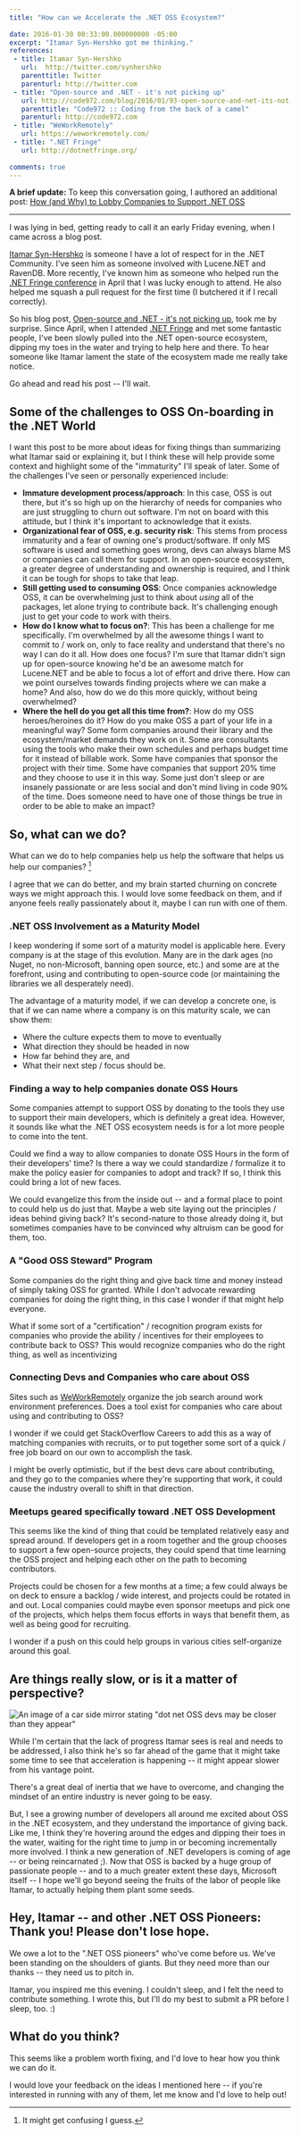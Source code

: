 ```yaml
---
title: "How can we Accelerate the .NET OSS Ecosystem?"
 
date: 2016-01-30 00:33:00.000000000 -05:00
excerpt: "Itamar Syn-Hershko got me thinking."
references:
 - title: Itamar Syn-Hershko
   url:  http://twitter.com/synhershko
   parenttitle: Twitter
   parenturl: http://twitter.com
 - title: "Open-source and .NET - it's not picking up"
   url: http://code972.com/blog/2016/01/93-open-source-and-net-its-not-picking-up
   parenttitle: "Code972 :: Coding from the back of a camel"
   parenturl: http://code972.com
 - title: "WeWorkRemotely"
   url: https://weworkremotely.com/
 - title: ".NET Fringe"
   url: http://dotnetfringe.org/
   
comments: true
---
```

**A brief update:** To keep this conversation going, I authored an additional post: [How (and Why) to Lobby Companies to Support .NET OSS](http://seankilleen.com/2016/01/how-and-why-to-lobby-for-oss/)

___

I was lying in bed, getting ready to call it an early Friday evening, when I came across a blog post. 

[Itamar Syn-Hershko](http://twitter.com/synhershko) is someone I have a lot of respect for in the .NET Community. I've seen him as someone involved with Lucene.NET and RavenDB. More recently, I've known him as someone who helped run the [.NET Fringe conference](http://dotnetfringe.org/) in April that I was lucky enough to attend. He also helped me squash a pull request for the first time (I butchered it if I recall correctly).

So his blog post, [Open-source and .NET - it's not picking up](http://code972.com/blog/2016/01/93-open-source-and-net-its-not-picking-up), took me by surprise. Since April, when I attended [.NET Fringe](http://dotnetfringe.org/) and met some fantastic people, I've been slowly pulled into the .NET open-source ecosystem, dipping my toes in the water and trying to help here and there. To hear someone like Itamar lament the state of the ecosystem made me really take notice.

Go ahead and read his post -- I'll wait. 

## Some of the challenges to OSS On-boarding in the .NET World
I want this post to be more about ideas for fixing things than summarizing what Itamar said or explaining it, but I think these will help provide some context and highlight some of the "immaturity" I'll speak of later. Some of the challenges I've seen or personally experienced include:

* **Immature development process/approach**: In this case, OSS is out there, but it's so high up on the hierarchy of needs for companies who are just struggling to churn out software. I'm not on board with this attitude, but I think it's important to acknowledge that it exists.
* **Organizational fear of OSS, e.g. security risk**: This stems from process immaturity and a fear of owning one's product/software. If only MS software is used and something goes wrong, devs can always blame MS or companies can call them for support. In an open-source ecosystem, a greater degree of understanding and ownership is required, and I think it can be tough for shops to take that leap.
* **Still getting used to consuming OSS**: Once companies acknowledge OSS, it can be overwhelming just to think about *using* all of the packages, let alone trying to contribute back. It's challenging enough just to get your code to work with theirs. 
* **How do I know what to focus on?**: This has been a challenge for me specifically. I'm overwhelmed by all the awesome things I want to commit to / work on, only to face reality and understand that there's no way I can do it all. How does one focus? I'm sure that Itamar didn't sign up for open-source knowing he'd be an awesome match for Lucene.NET and be able to focus a lot of effort and drive there. How can we point ourselves towards finding projects where we can make a home? And also, how do we do this more quickly, without being overwhelmed? 
* **Where the hell do you get all this time from?**: How do my OSS heroes/heroines do it? How do you make OSS a part of your life in a meaningful way? Some form companies around their library and the ecosystem/market demands they work on it. Some are consultants using the tools who make their own schedules and perhaps budget time for it instead of billable work. Some have companies that sponsor the project with their time. Some have companies that support 20% time and they choose to use it in this way. Some just don't sleep or are insanely passionate or are less social and don't mind living in code 90% of the time. Does someone need to have one of those things be true in order to be able to make an impact?

## So, what can we do?
What can we do to help companies help us help the software that helps us help our companies? [^1]

I agree that we can do better, and my brain started churning on concrete ways we might approach this. I would love some feedback on them, and if anyone feels really passionately about it, maybe I can run with one of them.

### .NET OSS Involvement as a Maturity Model
I keep wondering if some sort of a maturity model is applicable here. Every company is at the stage of this evolution. Many are in the dark ages (no Nuget, no non-Microsoft, banning open source, etc.) and some are at the forefront, using and contributing to open-source code (or maintaining the libraries we all desperately need). 

The advantage of a maturity model, if we can develop a concrete one, is that if we can name where a company is on this maturity scale, we can show them:

* Where the culture expects them to move to eventually 
* What direction they should be headed in now
* How far behind they are, and 
* What their next step / focus should be.

### Finding a way to help companies donate OSS Hours
Some companies attempt to support OSS by donating to the tools they use to support their main developers, which is definitely a great idea. However, it sounds like what the .NET OSS ecosystem needs is for a lot more people to come into the tent. 

Could we find a way to allow companies to donate OSS Hours in the form of their developers' time? Is there a way we could standardize / formalize it to make the policy easier for companies to adopt and track? If so, I think this could bring a lot of new faces. 

We could evangelize this from the inside out -- and a formal place to point to could help us do just that. Maybe a web site laying out the principles / ideas behind giving back? It's second-nature to those already doing it, but sometimes companies have to be convinced why altruism can be good for them, too.

### A "Good OSS Steward" Program
Some companies do the right thing and give back time and money instead of simply taking OSS for granted. While I don't advocate rewarding companies for doing the right thing, in this case I wonder if that might help everyone. 

What if some sort of a "certification" / recognition program exists for companies who provide the ability / incentives for their employees to contribute back to OSS? This would recognize companies who do the right thing, as well as incentivizing 

### Connecting Devs and Companies who care about OSS
Sites such as [WeWorkRemotely](https://weworkremotely.com/) organize the job search around work environment preferences. Does a tool exist for companies who care about using and contributing to OSS? 

I wonder if we could get StackOverflow Careers to add this as a way of matching companies with recruits, or to put together some sort of a quick / free job board on our own to accomplish the task. 

I might be overly optimistic, but if the best devs care about contributing, and they go to the companies where they're supporting that work, it could cause the industry overall to shift in that direction. 

### Meetups geared specifically toward .NET OSS Development 
This seems like the kind of thing that could be templated relatively easy and spread around. If developers get in a room together and the group chooses to support a few open-source projects, they could spend that time learning the OSS project and helping each other on the path to becoming contributors. 

Projects could be chosen for a few months at a time; a few could always be on deck to ensure a backlog / wide interest, and projects could be rotated in and out. Local companies could maybe even sponsor meetups and pick one of the projects, which helps them focus efforts in ways that benefit them, as well as being good for recruiting. 

I wonder if a push on this could help groups in various cities self-organize around this goal. 

## Are things really slow, or is it a matter of perspective? 

![An image of a car side mirror stating "dot net OSS devs may be closer than they appear"]({{site.post-images}}/dotnet-oss-closer-than-they-appear.png)

While I'm certain that the lack of progress Itamar sees is real and needs to be addressed, I also think he's so far ahead of the game that it might take some time to see that acceleration is happening -- it might appear slower from his vantage point. 

There's a great deal of inertia that we have to overcome, and changing the mindset of an entire industry is never going to be easy. 

But, I see a growing number of developers all around me excited about OSS in the .NET ecosystem, and they understand the importance of giving back. Like me, I think they're hovering around the edges and dipping their toes in the water, waiting for the right time to jump in or becoming incrementally more involved. I think a new generation of .NET developers is coming of age -- or being reincarnated ;). Now that OSS is backed by a huge group of passionate people -- and to a much greater extent these days, Microsoft itself -- I hope we'll go beyond seeing the fruits of the labor of people like Itamar, to actually helping them plant some seeds. 

## Hey, Itamar -- and other .NET OSS Pioneers: Thank you! Please don't lose hope.

We owe a lot to the ".NET OSS pioneers" who've come before us. We've been standing on the shoulders of giants. But they need more than our thanks -- they need us to pitch in.

Itamar, you inspired me this evening. I couldn't sleep, and I felt the need to contribute something. I wrote this, but I'll do my best to submit a PR before I sleep, too. :)

## What do you think? 
This seems like a problem worth fixing, and I'd love to hear how you think we can do it.

I would love your feedback on the ideas I mentioned here -- if you're interested in running with any of them, let me know and I'd love to help out!

[^1]: It might get confusing I guess.